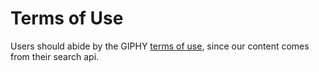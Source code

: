 # Terms of Use

Users should abide by the GIPHY [terms of use](https://giphy.com/terms), since our content comes from their search api.
